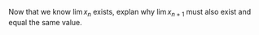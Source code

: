 Now that we know $`\lim x_n`$ exists, explan why $`\lim x_{n+1}`$ must also exist and equal the same value.